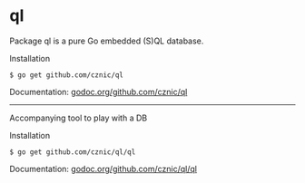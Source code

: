 ql
==

Package ql is a pure Go embedded (S)QL database.

Installation

    $ go get github.com/cznic/ql

Documentation: [godoc.org/github.com/cznic/ql](http://godoc.org/github.com/cznic/ql)

----

Accompanying tool to play with a DB

Installation

    $ go get github.com/cznic/ql/ql

Documentation: [godoc.org/github.com/cznic/ql/ql](http://godoc.org/github.com/cznic/ql/ql)

